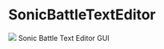 # SonicBattleTextEditor

<img src="https://images.gamebanana.com/img/ss/tools/6073b6cf16861.jpg"/>
Sonic Battle Text Editor GUI
